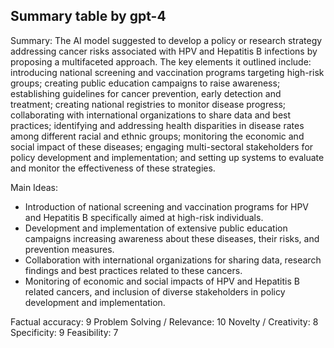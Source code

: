 ## Summary table by gpt-4
Summary: 
The AI model suggested to develop a policy or research strategy addressing cancer risks associated with HPV and Hepatitis B infections by proposing a multifaceted approach. The key elements it outlined include: introducing national screening and vaccination programs targeting high-risk groups; creating public education campaigns to raise awareness; establishing guidelines for cancer prevention, early detection and treatment; creating national registries to monitor disease progress; collaborating with international organizations to share data and best practices; identifying and addressing health disparities in disease rates among different racial and ethnic groups; monitoring the economic and social impact of these diseases; engaging multi-sectoral stakeholders for policy development and implementation; and setting up systems to evaluate and monitor the effectiveness of these strategies.

Main Ideas: 
- Introduction of national screening and vaccination programs for HPV and Hepatitis B specifically aimed at high-risk individuals. 
- Development and implementation of extensive public education campaigns increasing awareness about these diseases, their risks, and prevention measures.
- Collaboration with international organizations for sharing data, research findings and best practices related to these cancers.
- Monitoring of economic and social impacts of HPV and Hepatitis B related cancers, and inclusion of diverse stakeholders in policy development and implementation.

Factual accuracy: 9
Problem Solving / Relevance: 10
Novelty / Creativity: 8
Specificity: 9
Feasibility: 7